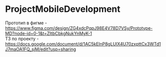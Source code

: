 # ProjectMobileDevelopment

Прототип в фигме - https://www.figma.com/design/ZG4xdcPqpJ98E4V78D7VSy/Prototype-MD?node-id=0-1&t=ZItbCbkgNukYnMyK-1 <br>
ТЗ по проекту - https://docs.google.com/document/d/1AC5kElnP8gLUIX4U70zxpttCx3WTd1J7maOA1FQ_sjM/edit?usp=sharing
